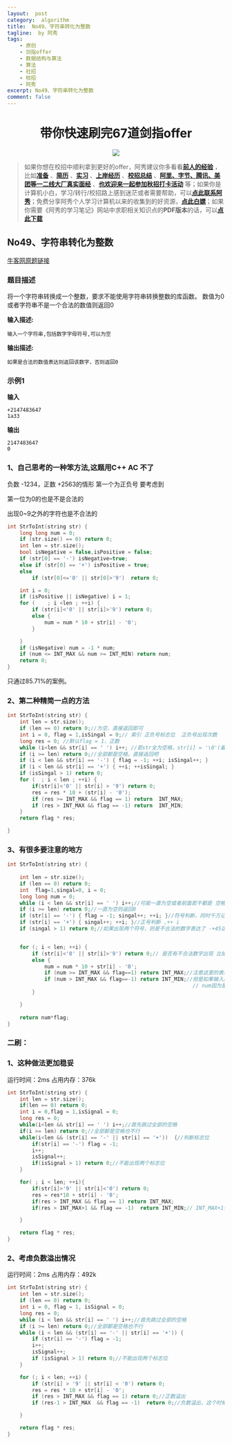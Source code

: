 ```yaml
---
layout:  post
category:  algorithm
title:  No49、字符串转化为整数
tagline:  by 阿秀
tags:
    - 原创
    - 剑指offer
    - 数据结构与算法
    - 算法
    - 社招
    - 校招
    - 阿秀
excerpt: No49、字符串转化为整数
comment: false
---
```


<h1 align="center">带你快速刷完67道剑指offer</h1>

<div align="center">
  <a href="/notes/05-xiustar/01-xiustar_reading_guide/01-introduce.html#阿秀组建了一个校招学习圈子">
      <img src="https://axiu-image-bed.oss-cn-shanghai.aliyuncs.com/img/202206190108471.png">
  </a></div>


> 如果你想在校招中顺利拿到更好的offer，阿秀建议你多看看<font style="font-weight:bold; color:#4169E1;text-decoration:underline;">[前人的经验](/notes/05-xiustar/01-xiustar_reading_guide/01-introduce.md)</font> ，比如<font style="font-weight:bold; color:#4169E1;text-decoration:underline;">[准备](/notes/05-xiustar/02-campus_prepare/02-01-校招重要时间点科普.md)</font> 、<font style="font-weight:bold; color:#4169E1;text-decoration:underline;">[简历](/notes/05-xiustar/03-resume/01-00-简历开篇词.md)</font> 、<font style="font-weight:bold; color:#4169E1;text-decoration:underline;">[实习](/notes/05-xiustar/04-school_practice/20220320-从公司角度来看，为什么要招实习生.md)</font> 、<font style="font-weight:bold; color:#4169E1;text-decoration:underline;">[上岸经历](/notes/05-xiustar/09-question_answer/20220817.md)</font> 、<font style="font-weight:bold; color:#4169E1;text-decoration:underline;">[校招总结](/notes/05-xiustar/05-campus_recruitment/2020-12-16-双非渣硕的秋招之路总结（已拿抖音研发岗SP）.md)</font> 、<font style="font-weight:bold; color:#4169E1;text-decoration:underline;">[阿里、字节、腾讯、美团等一二线大厂真实面经](/notes/07-resources/01-free/04-schoolSchample.md)</font> 、<font style="font-weight:bold; color:#4169E1;text-decoration:underline;">[也欢迎来一起参加秋招打卡活动](/notes/05-xiustar/01-xiustar_reading_guide/01-introduce.html#阿秀组建了一个校招学习圈子)</font> 等；如果你是计算机小白，学习/转行/校招路上感到迷茫或者需要帮助，可以<font style="font-weight:bold; color:#4169E1;text-decoration:underline;">[点此联系阿秀](/notes/08-other/02-question.md#_4、阿秀-如何才能联系到你)</font>；免费分享阿秀个人学习计算机以来的收集到的好资源，<font style="font-weight:bold; color:#4169E1;text-decoration:underline;">[点此白嫖](/notes/07-resources/01-free/01-introduce.md)</font>；如果你需要《阿秀的学习笔记》网站中求职相关知识点的**PDF版本**的话，可以<font style="font-weight:bold; color:#4169E1;text-decoration:underline;">[点此下载](/notes/08-other/02-question.md#_5、如何下载阿秀的学习笔记内容pdf版本)</font> 




## **No49、字符串转化为整数**

<font style="font-weight:normal; color:#4169E1;text-decoration:underline;" target="_blank">[牛客网原题链接](https://www.nowcoder.com/practice/1277c681251b4372bdef344468e4f26e?tpId=13&&tqId=11202&rp=1&ru=/ta/coding-interviews&qru=/ta/coding-interviews/question-ranking)</font>

### **题目描述**

将一个字符串转换成一个整数，要求不能使用字符串转换整数的库函数。 数值为0或者字符串不是一个合法的数值则返回0

**输入描述:**

```
输入一个字符串,包括数字字母符号,可以为空
```

**输出描述:**

```
如果是合法的数值表达则返回该数字，否则返回0
```

### **示例1**

**输入**

```
+2147483647
1a33
```

**输出**

```
2147483647
0
```



### **1、自己思考的一种笨方法,这题用C++   AC 不了**

负数 -1234，正数 +2563的情形 第一个为正负号 要考虑到

第一位为0的也是不是合法的

出现0~9之外的字符也是不合法的

~~~cpp
int StrToInt(string str) {
    long long num = 0;
    if (str.size() == 0) return 0;
    int len = str.size();
    bool isNegative = false,isPositive = false;
    if (str[0] == '-') isNegative=true;
    else if (str[0] == '+') isPositive = true;
    else
        if (str[0]<='0' || str[0]>'9')  return 0;

    int i = 0;
    if (isPositive || isNegative) i = 1;
    for (    ; i <len ; ++i) {
        if (str[i]<'0' || str[i]>'9') return 0;
        else {
            num = num * 10 + str[i] - '0';
        }

    }
    if (isNegative) num = -1 * num;
    if (num <= INT_MAX && num >= INT_MIN) return num;
    return 0;
}
~~~

只通过85.71%的案例。



### **2、第二种精简一点的方法**

~~~cpp
int StrToInt(string str) {
    int len = str.size();
    if (len == 0) return 0;//为空，直接返回即可
    int i = 0, flag = 1,isSingal = 0;// 索引 正负号标志位  正负号出现次数
    long res = 0; //默认flag = 1，正数
    while (i<len && str[i] == ' ') i++; //若str全为空格，str[i] = '\0'(最后一个i)
    if (i >= len) return 0;//全部都是空格，直接返回吧
    if (i < len && str[i] == '-') { flag = -1; ++i; isSingal++; }
    if (i < len && str[i] == '+') { ++i; ++isSingal; }
    if (isSingal > 1) return 0;
    for (  ; i < len ; ++i) {
        if(str[i]<'0' || str[i] > '9') return 0;
        res = res * 10 + (str[i] - '0');
        if (res >= INT_MAX && flag == 1) return  INT_MAX;
        if (res > INT_MAX && flag == -1) return  INT_MIN;
    }
    return flag * res;

}
~~~



### **3、有很多要注意的地方**

~~~cpp
int StrToInt(string str) {
	
	int len = str.size();
	if (len == 0) return 0;
	int  flag=1,singal=0, i = 0;
	long long num = 0;
	while (i < len && str[i] == ' ') i++;//可能一直为空或者前面若干都是 空格，处理空格
	if (i >= len) return 0;//一直为空则返回0
	if (str[i] == '-') { flag = -1; singal++; ++i; }//符号判断，同时千万记得 ++i
	if (str[i] == '+') { singal++; ++i; }//正号判断 ,++ i
	if (singal > 1) return 0;//如果出现两个符号，则是不合法的数字表达了 -+45这样的数字


	for (; i < len; ++i) {
		if (str[i]<'0' || str[i]>'9') return 0;// 是否有不合法数字出现 比如12a454
		else {
			num = num * 10 + str[i] - '0';
			if (num >= INT_MAX && flag==1) return INT_MAX;//注意这里的表达 输入如果是 INT_MAX也就是 2147483647 ，就还好
			if (num > INT_MAX && flag==-1) return INT_MIN;//但是如果输入是 INY_MIN 也就是 -2147483647-1 = -2147483648的话，
															// num因为是正数表达，所以必须num>INT_MAX才能正确判断了
		}

	}
	
	return num*flag;
}
~~~



### **二刷：**

### **1、这种做法更加稳妥**

运行时间：2ms  占用内存：376k

~~~cpp
int StrToInt(string str) {
    int len = str.size();
    if(len == 0) return 0;
    int i = 0,flag = 1,isSignal = 0;
    long res = 0;
    while(i<len && str[i] == ' ') i++;//首先跳过全部的空格
    if(i >= len) return 0;//全部都是空格也不行
    while(i<len && (str[i] == '-' || str[i] == '+'))  {//判断标志位
        if(str[i] == '-') flag = -1;
        i++;
        isSignal++;
        if(isSignal > 1) return 0;//不能出现两个标志位
    }

    for( ; i < len; ++i){
        if(str[i]>'9' || str[i]<'0') return 0;
        res = res*10 + str[i] - '0';
        if(res > INT_MAX && flag == 1) return INT_MAX;
        if(res > INT_MAX+1 && flag == -1)  return INT_MIN;// INT_MAX+1会溢出  ，将1移到左边去就可以了  

    }

    return flag * res;
}
~~~



### **2、考虑负数溢出情况**

运行时间：2ms 占用内存：492k

~~~cpp
int StrToInt(string str) {
    int len = str.size();
    if (len == 0) return 0;
    int i = 0, flag = 1, isSignal = 0;
    long res = 0;
    while (i < len && str[i] == ' ') i++;//首先跳过全部的空格
    if (i >= len) return 0;//全部都是空格也不行
    while (i < len && (str[i] == '-' || str[i] == '+')) {
        if (str[i] == '-') flag = -1;
        i++;
        isSignal++;
        if (isSignal > 1) return 0;//不能出现两个标志位
    }

    for (; i < len; ++i) {
        if (str[i] > '9' || str[i] < '0') return 0;
        res = res * 10 + str[i] - '0';  
        if (res > INT_MAX && flag == 1) return 0;//正数溢出
        if (res-1 > INT_MAX  && flag == -1)  return 0;//负数溢出，这个时候可以将 1 移到左边来，INT_MIN = -1 - 2的31次方 是比INT_MAX的绝对值大一的

    }

    return flag * res;
}
~~~



<p id = "最小的K个数"></p>


